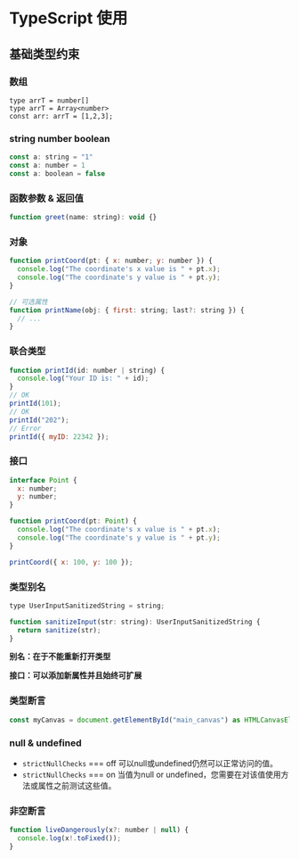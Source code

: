 # TypeScript 使用

## 基础类型约束
### 数组
```javscript
type arrT = number[]
type arrT = Array<number>
const arr: arrT = [1,2,3];
```
### string number boolean
```javascript
const a: string = "1"
const a: number = 1
const a: boolean = false
```
### 函数参数 & 返回值
```javascript
function greet(name: string): void {}
```
### 对象
```javascript
function printCoord(pt: { x: number; y: number }) {
  console.log("The coordinate's x value is " + pt.x);
  console.log("The coordinate's y value is " + pt.y);
}

// 可选属性
function printName(obj: { first: string; last?: string }) {
  // ...
}
```
### 联合类型
```javascript
function printId(id: number | string) {
  console.log("Your ID is: " + id);
}
// OK
printId(101);
// OK
printId("202");
// Error
printId({ myID: 22342 });
```
### 接口
```javascript
interface Point {
  x: number;
  y: number;
}

function printCoord(pt: Point) {
  console.log("The coordinate's x value is " + pt.x);
  console.log("The coordinate's y value is " + pt.y);
}

printCoord({ x: 100, y: 100 });
```
### 类型别名
```javascript
type UserInputSanitizedString = string;

function sanitizeInput(str: string): UserInputSanitizedString {
  return sanitize(str);
}
```

**别名：在于不能重新打开类型**

**接口：可以添加​​新属性并且始终可扩展**

### 类型断言
```javascript
const myCanvas = document.getElementById("main_canvas") as HTMLCanvasElement;
```

### null & undefined

* `strictNullChecks` === off 可以null或undefined仍然可以正常访问的值。
* `strictNullChecks` === on 当值为null or undefined，您需要在对该值使用方法或属性之前测试这些值。

### 非空断言
```javascript
function liveDangerously(x?: number | null) {
  console.log(x!.toFixed());
}
```
